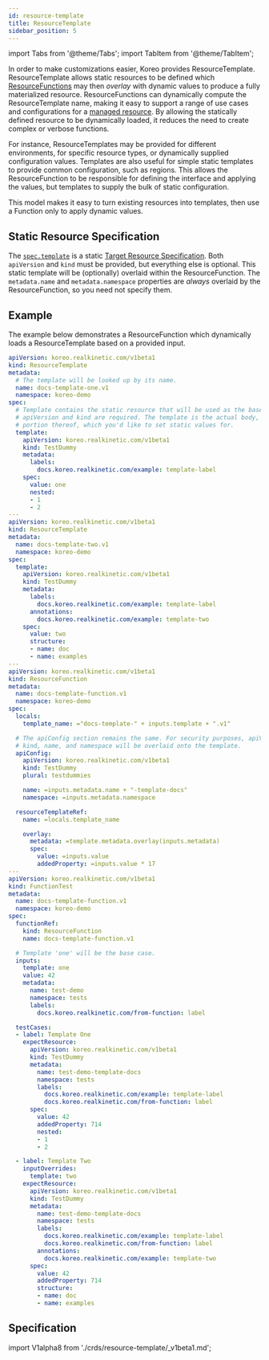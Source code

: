 ```yaml
---
id: resource-template
title: ResourceTemplate
sidebar_position: 5
---
```


import Tabs from '@theme/Tabs';
import TabItem from '@theme/TabItem';

In order to make customizations easier, Koreo provides ResourceTemplate.
ResourceTemplate allows static resources to be defined which
[ResourceFunctions](./resource-function.md) may then _overlay_ with dynamic
values to produce a fully materialized resource. ResourceFunctions can
dynamically compute the ResourceTemplate name, making it easy to support a
range of use cases and configurations for a
[managed resource](./overview/glossary#managed-resource). By allowing the
statically defined resource to be dynamically loaded, it reduces the need to
create complex or verbose functions.

For instance, ResourceTemplates may be provided for different environments,
for specific resource types, or dynamically supplied configuration values.
Templates are also useful for simple static templates to provide common
configuration, such as regions. This allows the ResourceFunction to be
responsible for defining the interface and applying the values, but templates
to supply the bulk of static configuration.

This model makes it easy to turn existing resources into templates, then use a
Function only to apply dynamic values.

## Static Resource Specification

The [`spec.template`](#spec) is a static
[Target Resource Specification](./overview/glossary.md#target-resource-specification).
Both `apiVersion` and `kind` must be provided, but everything else is optional.
This static template will be (optionally) overlaid within the ResourceFunction.
The `metadata.name` and `metadata.namespace` properties are _always_ overlaid
by the ResourceFunction, so you need not specify them.

## Example

The example below demonstrates a ResourceFunction which dynamically loads a
ResourceTemplate based on a provided input.

```yaml
apiVersion: koreo.realkinetic.com/v1beta1
kind: ResourceTemplate
metadata:
  # The template will be looked up by its name.
  name: docs-template-one.v1
  namespace: koreo-demo
spec:
  # Template contains the static resource that will be used as the base.
  # apiVersion and kind are required. The template is the actual body, or some
  # portion thereof, which you'd like to set static values for.
  template:
    apiVersion: koreo.realkinetic.com/v1beta1
    kind: TestDummy
    metadata:
      labels:
        docs.koreo.realkinetic.com/example: template-label
    spec:
      value: one
      nested:
      - 1
      - 2
---
apiVersion: koreo.realkinetic.com/v1beta1
kind: ResourceTemplate
metadata:
  name: docs-template-two.v1
  namespace: koreo-demo
spec:
  template:
    apiVersion: koreo.realkinetic.com/v1beta1
    kind: TestDummy
    metadata:
      labels:
        docs.koreo.realkinetic.com/example: template-label
      annotations:
        docs.koreo.realkinetic.com/example: template-two
    spec:
      value: two
      structure:
      - name: doc
      - name: examples
---
apiVersion: koreo.realkinetic.com/v1beta1
kind: ResourceFunction
metadata:
  name: docs-template-function.v1
  namespace: koreo-demo
spec:
  locals:
    template_name: ="docs-template-" + inputs.template + ".v1"

  # The apiConfig section remains the same. For security purposes, apiVersion,
  # kind, name, and namespace will be overlaid onto the template.
  apiConfig:
    apiVersion: koreo.realkinetic.com/v1beta1
    kind: TestDummy
    plural: testdummies

    name: =inputs.metadata.name + "-template-docs"
    namespace: =inputs.metadata.namespace

  resourceTemplateRef:
    name: =locals.template_name

    overlay:
      metadata: =template.metadata.overlay(inputs.metadata)
      spec:
        value: =inputs.value
        addedProperty: =inputs.value * 17
---
apiVersion: koreo.realkinetic.com/v1beta1
kind: FunctionTest
metadata:
  name: docs-template-function.v1
  namespace: koreo-demo
spec:
  functionRef:
    kind: ResourceFunction
    name: docs-template-function.v1

  # Template 'one' will be the base case.
  inputs:
    template: one
    value: 42
    metadata:
      name: test-demo
      namespace: tests
      labels:
        docs.koreo.realkinetic.com/from-function: label

  testCases:
  - label: Template One
    expectResource:
      apiVersion: koreo.realkinetic.com/v1beta1
      kind: TestDummy
      metadata:
        name: test-demo-template-docs
        namespace: tests
        labels:
          docs.koreo.realkinetic.com/example: template-label
          docs.koreo.realkinetic.com/from-function: label
      spec:
        value: 42
        addedProperty: 714
        nested:
        - 1
        - 2

  - label: Template Two
    inputOverrides:
      template: two
    expectResource:
      apiVersion: koreo.realkinetic.com/v1beta1
      kind: TestDummy
      metadata:
        name: test-demo-template-docs
        namespace: tests
        labels:
          docs.koreo.realkinetic.com/example: template-label
          docs.koreo.realkinetic.com/from-function: label
        annotations:
          docs.koreo.realkinetic.com/example: template-two
      spec:
        value: 42
        addedProperty: 714
        structure:
        - name: doc
        - name: examples
```

## Specification

import V1alpha8 from './crds/resource-template/_v1beta1.md';

<Tabs groupId="crdVersion">
  <TabItem value="v1beta1" label="v1beta1" default>
    <V1alpha8 />
  </TabItem>
</Tabs>

